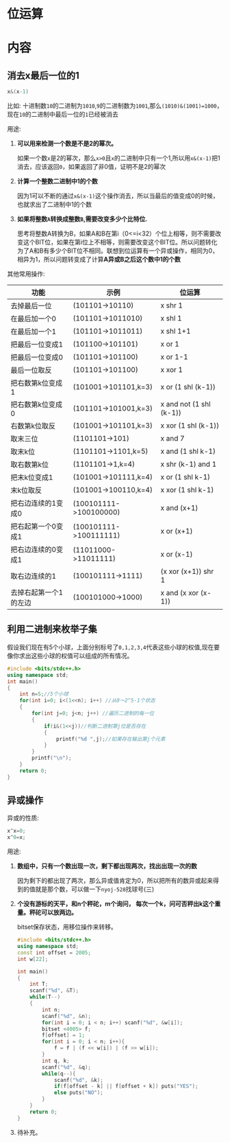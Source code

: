# 位运算

# 内容

## 消去x最后一位的1

```cpp
x&(x-1)
```

比如: 十进制数`10`的二进制为`1010`,`9`的二进制数为`1001`,那么`(1010)&(1001)=1000`，现在`10`的二进制中最后一位的`1`已经被消去

用途:

1. **可以用来检测一个数是不是2的幂次。**

   如果一个数`x`是2的幂次，那么`x>0`且`x`的二进制中只有一个1,所以用`x&(x-1)`把1消去，应该返回`0`，如果返回了非0值，证明不是2的幂次

2. **计算一个整数二进制中1的个数**

   因为1可以不断的通过`x&(x-1)`这个操作消去，所以当最后的值变成0的时候，也就求出了二进制中1的个数

3. **如果将整数`A`转换成整数`B`,需要改变多少个比特位.**

   思考将整数A转换为B，如果A和B在第i（0<=i<32）个位上相等，则不需要改变这个BIT位，如果在第i位上不相等，则需要改变这个BIT位。所以问题转化为了A和B有多少个BIT位不相同。联想到位运算有一个异或操作，相同为0，相异为1，所以问题转变成了计算**A异或B之后这个数中1的个数**


其他常用操作:

| 功能                  | 示例                   | 位运算                  |
| --------------------- | ---------------------- | ----------------------- |
| 去掉最后一位          | (101101->10110)        | x shr 1                 |
| 在最后加一个0         | (101101->1011010)      | x shl 1                 |
| 在最后加一个1         | (101101->1011011)      | x shl 1+1               |
| 把最后一位变成1       | (101100->101101)       | x or 1                  |
| 把最后一位变成0       | (101101->101100)       | x or 1-1                |
| 最后一位取反          | (101101->101100)       | x xor 1                 |
| 把右数第k位变成1      | (101001->101101,k=3)   | x or (1 shl (k-1))      |
| 把右数第k位变成0      | (101101->101001,k=3)   | x and not (1 shl (k-1)) |
| 右数第k位取反         | (101001->101101,k=3)   | x xor (1 shl (k-1))     |
| 取末三位              | (1101101->101)         | x and 7                 |
| 取末k位               | (1101101->1101,k=5)    | x and (1 shl k-1)       |
| 取右数第k位           | (1101101->1,k=4)       | x shr (k-1) and 1       |
| 把末k位变成1          | (101001->101111,k=4)   | x or (1 shl k-1)        |
| 末k位取反             | (101001->100110,k=4)   | x xor (1 shl k-1)       |
| 把右边连续的1变成0    | (100101111->100100000) | x and (x+1)             |
| 把右起第一个0变成1    | (100101111->100111111) | x or (x+1)              |
| 把右边连续的0变成1    | (11011000->11011111)   | x or (x-1)              |
| 取右边连续的1         | (100101111->1111)      | (x xor (x+1)) shr 1     |
| 去掉右起第一个1的左边 | (100101000->1000)      | x and (x xor (x-1))     |

## 利用二进制来枚举子集

假设我们现在有5个小球，上面分别标号了`0,1,2,3,4`代表这些小球的权值,现在要像你求出这些小球的权值可以组成的所有情况。

```cpp
#include <bits/stdc++.h>
using namespace std;
int main()
{
    int n=5;//5个小球
    for(int i=0; i<(1<<n); i++) //从0～2^5-1个状态
    {
        for(int j=0; j<n; j++) //遍历二进制的每一位
        {
            if(i&(1<<j))//判断二进制第j位是否存在
            {
                printf("%d ",j);//如果存在输出第j个元素
            }
        }
        printf("\n");
    }
    return 0;
}
```

## 异或操作

异或的性质:

```cpp
x^x=0;
x^0=x;
```

用途:

1. **数组中，只有一个数出现一次，剩下都出现两次，找出出现一次的数**

   因为剩下的都出现了两次，那么异或值肯定为0，所以把所有的数异或起来得到的值就是那个数，可以做一下`nyoj-528`找球号(三)

2. **个没有游标的天平，和n个秤砣，m个询问， 每次一个k，问可否秤出k这个重量。秤砣可以放两边。**

   bitset保存状态，用移位操作来转移。

   ```c++
   #include <bits/stdc++.h>
   using namespace std;
   const int offset = 2005;
   int w[22];
   
   int main()
   {
       int T;
       scanf("%d", &T);
       while(T--)
       {
           int n;
           scanf("%d", &n);
           for(int i = 0; i < n; i++) scanf("%d", &w[i]);
           bitset <4005> f;
           f[offset] = 1;
           for(int i = 0; i < n; i++){
               f = f | (f << w[i]) | (f >> w[i]);
           }
           int q, k;
           scanf("%d", &q);
           while(q--){
               scanf("%d", &k);
               if(f[offset - k] || f[offset + k]) puts("YES");
               else puts("NO");
           }
       }
       return 0;
   }
   ```

3. 待补充。

   

